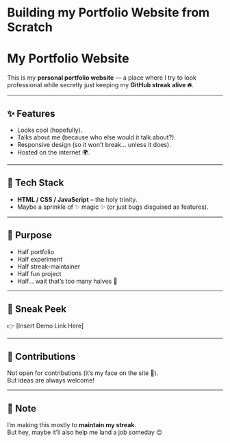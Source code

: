 # Building my Portfolio Website from Scratch 
# My Portfolio Website  

This is my **personal portfolio website** — a place where I try to look professional while secretly just keeping my **GitHub streak alive 🔥**.  

---

## ✨ Features  
- Looks cool (hopefully).  
- Talks about me (because who else would it talk about?).  
- Responsive design (so it won’t break… unless it does).  
- Hosted on the internet 🌍.  

---

## 🚀 Tech Stack  
- **HTML / CSS / JavaScript** – the holy trinity.  
- Maybe a sprinkle of ✨ magic ✨ (or just bugs disguised as features).  

---

## 🎯 Purpose  
- Half portfolio  
- Half experiment  
- Half streak-maintainer  
- Half fun project  
- Half… wait that’s too many halves 🤔  

---

## 📸 Sneak Peek  
👉 [Insert Demo Link Here]  

---

## 🤝 Contributions  
Not open for contributions (it’s my face on the site 👀).  
But ideas are always welcome!  

---

## 📌 Note  
I’m making this mostly to **maintain my streak**.  
But hey, maybe it’ll also help me land a job someday 😉  
